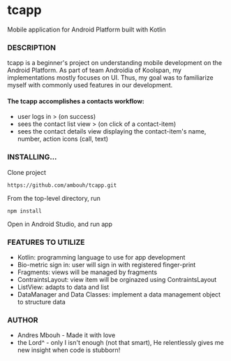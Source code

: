 # tcapp
Mobile application for Android Platform built with Kotlin

### DESCRIPTION
tcapp is a beginner's project on understanding mobile development on the Android Platform. As part of team Androidia of Koolspan, 
my implementations mostly focuses on UI. Thus, my goal was to familiarize myself with commonly used features in our development.

#### The tcapp accomplishes a contacts workflow: 
* user logs in > (on success) 
* sees the contact list view > (on click of a contact-item) 
* sees the contact details view displaying the contact-item's name, number, action icons (call, text)
  
### INSTALLING...
Clone project
```
https://github.com/ambouh/tcapp.git
```
From the top-level directory, run
```
npm install
```

Open in Android Studio, and run app

### FEATURES TO UTILIZE
* Kotlin: programming language to use for app development
* Bio-metric sign in: user will sign in with registered finger-print
* Fragments: views will be managed by fragments
* ContraintsLayout: view item will be orginazed using ContraintsLayout
* ListView: adapts to data and list
* DataManager and Data Classes: implement a data management object to structure data 

### AUTHOR
* Andres Mbouh - Made it with love
* the Lord^ - only I isn't enough (not that smart), He relentlessly gives me new insight when code is stubborn!   
